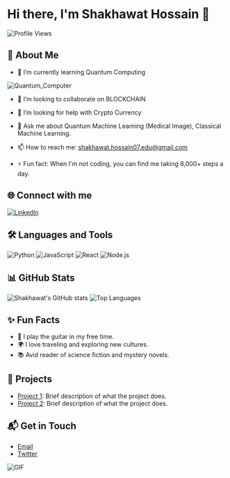# Hi there, I'm Shakhawat Hossain 👋

![Profile Views](https://komarev.com/ghpvc/?username=shakhawathossain07&color=brightgreen)

## 🚀 About Me
- 🌱 I’m currently learning Quantum Computing

![Quantum_Computer](https://github.com/user-attachments/assets/8cae2296-a2ac-4a73-8899-3ecbc87d2086)

- 👯 I’m looking to collaborate on BLOCKCHAIN


- 🤔 I’m looking for help with Crypto Currency

- 💬 Ask me about Quantum Machine Learning (Medical Image), Classical Machine Learning.


- 📫 How to reach me: [shakhawat.hossain07.edu@gmail.com](mailto:shakhawat.hossain07.edu@gmail.com)
- ⚡ Fun fact: When I'm not coding, you can find me taking 8,000+ steps a day.

## 🌐 Connect with me
[![LinkedIn](https://img.shields.io/badge/LinkedIn-0077B5?style=for-the-badge&logo=linkedin&logoColor=white)](https://www.linkedin.com/in/shakhawathossain07/)

## 🛠️ Languages and Tools
![Python](https://img.shields.io/badge/Python-3776AB?style=for-the-badge&logo=python&logoColor=white)
![JavaScript](https://img.shields.io/badge/JavaScript-F7DF1E?style=for-the-badge&logo=javascript&logoColor=white)
![React](https://img.shields.io/badge/React-20232A?style=for-the-badge&logo=react&logoColor=61DAFB)
![Node.js](https://img.shields.io/badge/Node.js-339933?style=for-the-badge&logo=nodedotjs&logoColor=white)

## 📊 GitHub Stats
![Shakhawat's GitHub stats](https://github-readme-stats.vercel.app/api?username=shakhawathossain07&show_icons=true&theme=radical)
![Top Languages](https://github-readme-stats.vercel.app/api/top-langs/?username=shakhawathossain07&layout=compact)

## ✨ Fun Facts
- 🎸 I play the guitar in my free time.
- 🌍 I love traveling and exploring new cultures.
- 📚 Avid reader of science fiction and mystery novels.

## 💼 Projects
- [Project 1](https://github.com/shakhawathossain07/project1): Brief description of what the project does.
- [Project 2](https://github.com/shakhawathossain07/project2): Brief description of what the project does.

## 📬 Get in Touch
- [Email](mailto:your-email@example.com)
- [Twitter](https://twitter.com/your-twitter-handle)

![GIF](https://media.giphy.com/media/26xBwdIuRJiAIqHwA/giphy.gif)

